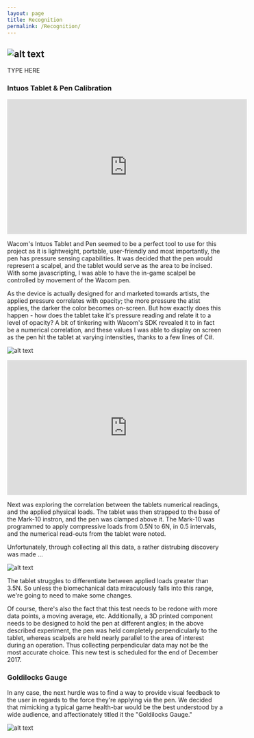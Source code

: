 ```yaml
---
layout: page
title: Recognition
permalink: /Recognition/
---
```


![alt text](http://mishi-01.github.io/images/layoutttt.png) 
-----

TYPE HERE

### Intuos Tablet & Pen Calibration

<iframe width="560" height="315" src="https://www.youtube.com/embed/cF2nr20TQXo" frameborder="0" gesture="media" allow="encrypted-media" allowfullscreen></iframe>

Wacom's Intuos Tablet and Pen seemed to be a perfect tool to use for this project as it is lightweight, portable, 
user-friendly and most importantly, the pen has pressure sensing capabilities. It was decided that the pen would represent a scalpel, and the tablet would serve as the area to be incised. With some javascripting, I was able to have the in-game scalpel be controlled by movement of the Wacom pen. 

As the device is actually designed for and marketed towards artists, the applied pressure correlates with opacity; the more pressure the atist applies, the darker the color becomes on-screen. But how exactly does this happen - how does the tablet take it's pressure reading and relate it to a level of opacity? A bit of tinkering with Wacom's SDK revealed it to in fact be a numerical correlation, and these values I was able to display on screen as the pen hit the tablet at varying intensities, thanks to a few lines of C#.  

![alt text](http://mishi-01.github.io/images/calibrating_pressure-03-krita-tool_revoy.jpg)

<iframe width="560" height="315" src="https://www.youtube.com/embed/SuNRvNOCJtU" frameborder="0" gesture="media" allow="encrypted-media" allowfullscreen></iframe>

Next was exploring the correlation between the tablets numerical readings, and the applied physical loads. The tablet was then strapped to the base of the Mark-10 instron, and the pen was clamped above it. The Mark-10 was programmed to apply compressive loads from 0.5N to 6N, in 0.5 intervals, and the numerical read-outs from the tablet were noted. 

Unfortunately, through collecting all this data, a rather distrubing discovery was made ...

![alt text](http://mishi-01.github.io/images/data2.PNG)

The tablet struggles to differentiate between applied loads greater than 3.5N. So unless the biomechanical data miraculously falls into this range, we're going to need to make some changes. 

Of course, there's also the fact that this test needs to be redone with more data points, a moving average, etc. Additionally, a 3D printed component needs to be designed to hold the pen at different angles; in the above described experiment, the pen was held completely perpendicularly to the tablet, whereas scalpels are held nearly parallel to the area of interest during an operation. Thus collecting perpendicular data may not be the most accurate choice. This new test is scheduled for the end of December 2017. 


### Goldilocks Gauge

In any case, the next hurdle was to find a way to provide visual feedback to the user in regards to the force they're applying via the pen. We decided that mimicking a typical game health-bar would be the best understood by a wide audience, and affectionately titled it the "Goldilocks Gauge." 

![alt text](http://mishi-01.github.io/images/Picture1.png)





